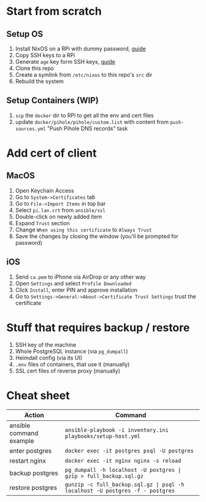 # Start from scratch

## Setup OS

1. Install NixOS on a RPi with dummy password, [guide](https://nix.dev/tutorials/nixos/installing-nixos-on-a-raspberry-pi.html)
2. Copy SSH keys to a RPi
3. Generate `age` key form SSH keys, [guide](https://github.com/Mic92/ssh-to-age/blob/main/README.md)
4. Clone this repo
5. Create a symlink from `/etc/nixos` to this repo's `src` dir
6. Rebuild the system

## Setup Containers (WIP)

1. `scp` the `docker` dir to RPi to get all the env and cert files
2. update `docker/pihole/pihole/custom.list` with content from `push-sources.yml` "Push Pihole DNS records" task

# Add cert of client

## MacOS

1. Open Keychain Access
2. Go to `System->Certificates` tab
3. Go to `File->Import Items` in top bar
4. Select `pi.lan.crt` from `ansible/ssl`
5. Double-click on newly added item
6. Expand `Trust` section
7. Change `When using this certificate` to `Always Trust`
8. Save the changes by closing the window (you'll be prompted for password)

## iOS

1. Send `ca.pem` to iPhone via AirDrop or any other way
2. Open `Settings` and select `Profile Downloaded`
3. Click `Install`, enter PIN and approve installation
4. Go to `Settings->General->About->Certificate Trust Settings` trust the certificate

# Stuff that requires backup / restore

1. SSH key of the machine
2. Whole PostgreSQL instance (via `pg_dumpall`)
3. Heimdall config (via its UI)
4. `.env` files of containers, that use it (manually)
5. SSL cert files of reverse proxy (manually)

# Cheat sheet

| Action                  | Command                                                                       |
|-------------------------|-------------------------------------------------------------------------------|
| ansible command example | `ansible-playbook -i inventory.ini playbooks/setup-host.yml`                  |
| enter postgres          | `docker exec -it postgres psql -U postgres`                                   |
| restart nginx           | `docker exec -it nginx nginx -s reload`                                       |
| backup postgres         | `pg_dumpall -h localhost -U postgres \| gzip > full_backup.sql.gz`            |
| restore postgres        | `gunzip -c full_backup.sql.gz \| psql -h localhost -U postgres -f - postgres` |
